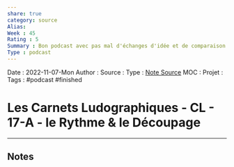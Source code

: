 ```yaml
---
share: true 
category: source
Alias:
Week : 45
Rating : 5 
Summary : Bon podcast avec pas mal d'échanges d'idée et de comparaison sur la façon de jouer.
Type : podcast
---
```

Date : 2022-11-07-Mon
Author :
Source : 
Type : [Note Source](Note%20Source)
MOC :
Projet : 
Tags : #podcast #finished 

# Les Carnets Ludographiques - CL - 17-A - le Rythme & le Découpage


***

## Notes
